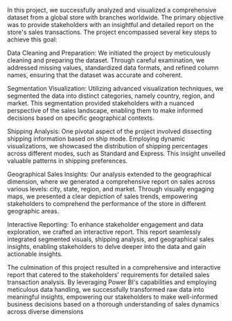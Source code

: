 In this project, we successfully analyzed and visualized a comprehensive dataset from a global store with branches worldwide. The primary objective was to provide stakeholders with an insightful and detailed report on the store's sales transactions. The project encompassed several key steps to achieve this goal:

Data Cleaning and Preparation:
We initiated the project by meticulously cleaning and preparing the dataset. Through careful examination, we addressed missing values, standardized data formats, and refined column names, ensuring that the dataset was accurate and coherent.

Segmentation Visualization:
Utilizing advanced visualization techniques, we segmented the data into distinct categories, namely country, region, and market. This segmentation provided stakeholders with a nuanced perspective of the sales landscape, enabling them to make informed decisions based on specific geographical contexts.

Shipping Analysis:
One pivotal aspect of the project involved dissecting shipping information based on ship mode. Employing dynamic visualizations, we showcased the distribution of shipping percentages across different modes, such as Standard and Express. This insight unveiled valuable patterns in shipping preferences.

Geographical Sales Insights:
Our analysis extended to the geographical dimension, where we generated a comprehensive report on sales across various levels: city, state, region, and market. Through visually engaging maps, we presented a clear depiction of sales trends, empowering stakeholders to comprehend the performance of the store in different geographic areas.

Interactive Reporting:
To enhance stakeholder engagement and data exploration, we crafted an interactive report. This report seamlessly integrated segmented visuals, shipping analysis, and geographical sales insights, enabling stakeholders to delve deeper into the data and gain actionable insights.

The culmination of this project resulted in a comprehensive and interactive report that catered to the stakeholders' requirements for detailed sales transaction analysis. By leveraging Power BI's capabilities and employing meticulous data handling, we successfully transformed raw data into meaningful insights, empowering our stakeholders to make well-informed business decisions based on a thorough understanding of sales dynamics across diverse dimensions
